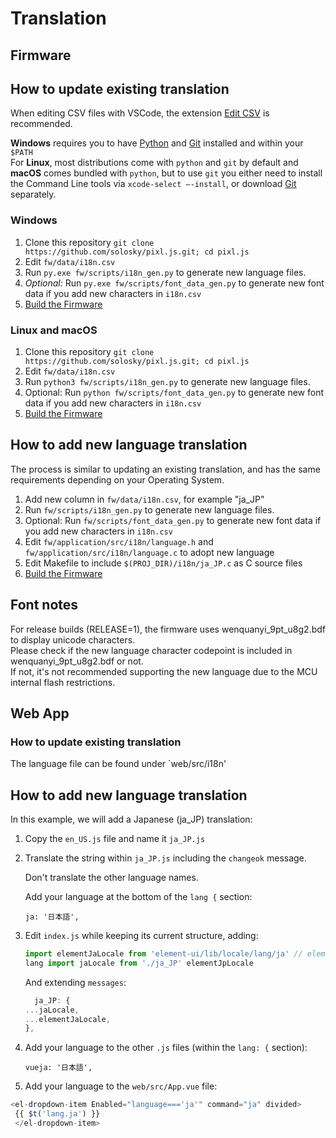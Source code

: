 # Translation

## Firmware

## How to update existing translation

When editing CSV files with VSCode, the extension [Edit CSV](https://marketplace.visualstudio.com/items?itemName=janisdd.vscode-edit-csv) is recommended.

**Windows** requires you to have [Python](https://www.python.org/downloads/) and [Git](https://git-scm.com/download/windows) installed and within your `$PATH`  
For **Linux**, most distributions come with `python` and `git` by default and **macOS** comes bundled with `python`, but to use `git` you either need to install the Command Line tools via `xcode-select –-install`, or download [Git](https://git-scm.com/download/mac) separately.

### Windows

1. Clone this repository
   `git clone https://github.com/solosky/pixl.js.git; cd pixl.js`
2. Edit `fw/data/i18n.csv`
3. Run `py.exe fw/scripts/i18n_gen.py` to generate new language files.
4. _Optional:_ Run `py.exe fw/scripts/font_data_gen.py` to generate new font data if you add new characters in `i18n.csv`
5. [Build the Firmware](03-Build-Firmware.md)

### Linux and macOS

1. Clone this repository
   `git clone https://github.com/solosky/pixl.js.git; cd pixl.js`
2. Edit `fw/data/i18n.csv`
3. Run `python3 fw/scripts/i18n_gen.py` to generate new language files.
4. Optional: Run `python fw/scripts/font_data_gen.py` to generate new font data if you add new characters in `i18n.csv`
5. [Build the Firmware](03-Build-Firmware.md)

## How to add new language translation

The process is similar to updating an existing translation, and has the same requirements depending on your Operating System.

1. Add new column in `fw/data/i18n.csv`, for example "ja_JP"
2. Run `fw/scripts/i18n_gen.py` to generate new language files.
3. Optional: Run `fw/scripts/font_data_gen.py` to generate new font data if you add new characters in `i18n.csv`
4. Edit `fw/application/src/i18n/language.h` and `fw/application/src/i18n/language.c` to adopt new language
5. Edit Makefile to include `$(PROJ_DIR)/i18n/ja_JP.c` as C source files
6. [Build the Firmware](03-Build-Firmware.md)

## Font notes

For release builds (RELEASE=1), the firmware uses wenquanyi_9pt_u8g2.bdf to display unicode characters.  
Please check if the new language character codepoint is included in wenquanyi_9pt_u8g2.bdf or not.  
If not, it's not recommended supporting the new language due to the MCU internal flash restrictions.

## Web App

### How to update existing translation

The language file can be found under `web/src/i18n'

## How to add new language translation

In this example, we will add a Japanese (ja_JP) translation:

1. Copy the `en_US.js` file and name it `ja_JP.js`
2. Translate the string within `ja_JP.js` including the `changeok` message.

   Don't translate the other language names.

   Add your language at the bottom of the `lang {` section:

   `ja: '日本語',`

3. Edit `index.js` while keeping its current structure, adding:

   ```js
   import elementJaLocale from 'element-ui/lib/locale/lang/ja' // element-ui
   lang import jaLocale from './ja_JP' elementJpLocale
   ```

     And extending `messages`:

     ```js
       ja_JP: {
    ...jaLocale,
    ...elementJaLocale,
     },
     ```

4. Add your language to the other `.js` files (within the `lang: {` section):

   `vueja: '日本語',`

5. Add your language to the `web/src/App.vue` file:

```js
<el-dropdown-item Enabled="language==='ja'" command="ja" divided>
 {{ $t('lang.ja') }}
 </el-dropdown-item>
```
